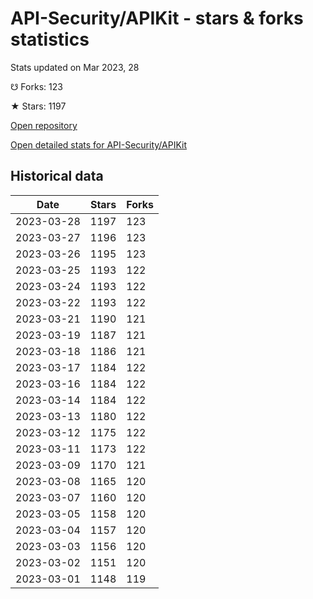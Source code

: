 # API-Security/APIKit - stars & forks statistics

Stats updated on Mar 2023, 28

☋ Forks: 123

★ Stars: 1197

[Open repository](https://github.com/API-Security/APIKit)

[Open detailed stats for API-Security/APIKit](https://reviewgithub.com/rep/API-Security/APIKit)

## Historical data
| Date | Stars | Forks |
|------|-------|-------|
| 2023-03-28 | 1197 | 123 | 
| 2023-03-27 | 1196 | 123 | 
| 2023-03-26 | 1195 | 123 | 
| 2023-03-25 | 1193 | 122 | 
| 2023-03-24 | 1193 | 122 | 
| 2023-03-22 | 1193 | 122 | 
| 2023-03-21 | 1190 | 121 | 
| 2023-03-19 | 1187 | 121 | 
| 2023-03-18 | 1186 | 121 | 
| 2023-03-17 | 1184 | 122 | 
| 2023-03-16 | 1184 | 122 | 
| 2023-03-14 | 1184 | 122 | 
| 2023-03-13 | 1180 | 122 | 
| 2023-03-12 | 1175 | 122 | 
| 2023-03-11 | 1173 | 122 | 
| 2023-03-09 | 1170 | 121 | 
| 2023-03-08 | 1165 | 120 | 
| 2023-03-07 | 1160 | 120 | 
| 2023-03-05 | 1158 | 120 | 
| 2023-03-04 | 1157 | 120 | 
| 2023-03-03 | 1156 | 120 | 
| 2023-03-02 | 1151 | 120 | 
| 2023-03-01 | 1148 | 119 | 

